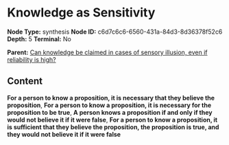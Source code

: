 # Knowledge as Sensitivity

**Node Type:** synthesis
**Node ID:** c6d7c6c6-6560-431a-84d3-8d36378f52c6
**Depth:** 5
**Terminal:** No

**Parent:** [Can knowledge be claimed in cases of sensory illusion, even if reliability is high?](can-knowledge-be-claimed-in-cases-of-sensory-illusion-even-if-reliability-is-high-antithesis-5cfac8dc-793f-4f72-99e6-2209a7b0c2a7.md)

## Content

**For a person to know a proposition, it is necessary that they believe the proposition**, **For a person to know a proposition, it is necessary for the proposition to be true**, **A person knows a proposition if and only if they would not believe it if it were false**, **For a person to know a proposition, it is sufficient that they believe the proposition, the proposition is true, and they would not believe it if it were false**
